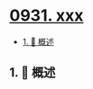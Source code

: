 # [0931. xxx](https://github.com/Tdahuyou/TNotes.leetcode/tree/main/notes/0931.%20xxx)

<!-- region:toc -->

- [1. 📝 概述](#1--概述)

<!-- endregion:toc -->

## 1. 📝 概述
